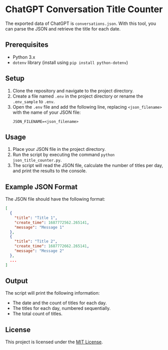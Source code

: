 # ChatGPT Conversation Title Counter

The exported data of ChatGPT is `conversations.json`. With this tool, you can parse the JSON and retrieve the title for each date.

## Prerequisites

- Python 3.x
- `dotenv` library (install using `pip install python-dotenv`)

## Setup

1. Clone the repository and navigate to the project directory.
2. Create a file named `.env` in the project directory or rename the `.env_sample` to `.env`.
3. Open the `.env` file and add the following line, replacing `<json_filename>` with the name of your JSON file:
   ```
   JSON_FILENAME=<json_filename>
   ```

## Usage

1. Place your JSON file in the project directory.
2. Run the script by executing the command `python json_title_counter.py`.
3. The script will read the JSON file, calculate the number of titles per day, and print the results to the console.

## Example JSON Format

The JSON file should have the following format:

```json
[
  {
    "title": "Title 1",
    "create_time": 1687772562.265141,
    "message": "Message 1"
  },
  {
    "title": "Title 2",
    "create_time": 1687772662.265141,
    "message": "Message 2"
  },
  ...
]
```

## Output

The script will print the following information:

- The date and the count of titles for each day.
- The titles for each day, numbered sequentially.
- The total count of titles.

## License

This project is licensed under the [MIT License](LICENSE).
